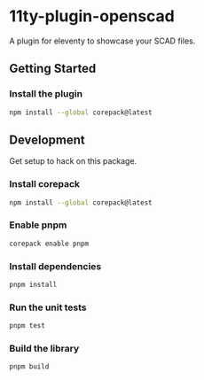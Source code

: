 # 11ty-plugin-openscad

A plugin for eleventy to showcase your SCAD files.

## Getting Started

### Install the plugin

```bash
npm install --global corepack@latest
```

## Development

Get setup to hack on this package.

### Install corepack

```bash
npm install --global corepack@latest
```

### Enable pnpm

```bash
corepack enable pnpm
```

### Install dependencies

```bash
pnpm install
```

### Run the unit tests

```bash
pnpm test
```

### Build the library

```bash
pnpm build
```
